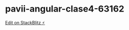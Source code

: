 # pavii-angular-clase4-63162

[Edit on StackBlitz ⚡️](https://stackblitz.com/edit/pavii-angular-clase4-63162)
